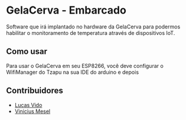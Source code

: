 # GelaCerva - Embarcado

Software que irá implantado no hardware da GelaCerva para podermos habilitar o monitoramento
de temperatura através de dispositivos IoT.

## Como usar

Para usar o GelaCerva em seu ESP8266, você deve configurar o WifiManager do Tzapu na sua IDE do arduino e depois 

## Contribuidores

- [Lucas Vido](http://www.github.com/Vido)
- [Vinicius Mesel](http://www.github.com/vmesel)
